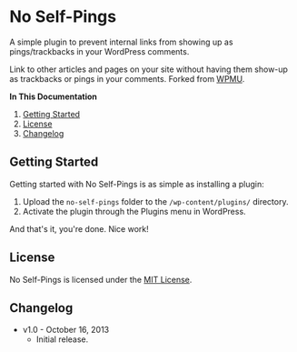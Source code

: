 # No Self-Pings

A simple plugin to prevent internal links from showing up as pings/trackbacks in your WordPress comments.

Link to other articles and pages on your site without having them show-up as trackbacks or pings in your comments. Forked from [WPMU](http://wpmu.org/daily-tip-3-ways-to-remove-wordpress-self-pings/).

**In This Documentation**

1. [Getting Started](#getting-started)
2. [License](#license)
3. [Changelog](#changelog)



## Getting Started

Getting started with No Self-Pings is as simple as installing a plugin:

1. Upload the `no-self-pings` folder to the `/wp-content/plugins/` directory.
2. Activate the plugin through the Plugins menu in WordPress.

And that's it, you're done. Nice work!



## License

No Self-Pings is licensed under the [MIT License](http://gomakethings.com/mit/).



## Changelog

* v1.0 - October 16, 2013
	* Initial release.